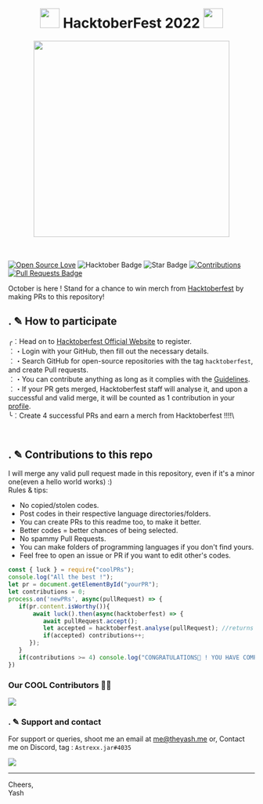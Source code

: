 <h1 align="center"> <img src= "https://octodex.github.com/images/original.png" width= "40" /> HacktoberFest 2022 <img src= "https://octodex.github.com/images/original.png" width= "40" /> </h1>




<div align="center">
<img src= "https://external-preview.redd.it/d_6uprRJpBPS9-1ExJsjCWbbrQrHg8V1DxvTmCsSpH0.jpg?width=640&crop=smart&auto=webp&s=c86d4993194a52f9b1e39ccd6a929d532f380bf7" width= "400"/>
</div>
<br> <br>

[![Open Source Love](https://firstcontributions.github.io/open-source-badges/badges/open-source-v1/open-source.svg)](https://github.com/programmer-offbeat/hacktoberfest-2022)
<img src="https://img.shields.io/badge/HacktoberFest-2022-blueviolet" alt="Hacktober Badge"/>
<img src="https://img.shields.io/static/v1?label=%E2%AD%90&message=If%20Useful&style=style=flat&color=BC4E99" alt="Star Badge"/>
<a href="https://github.com/programmer-offbeat/hacktoberfest-2022" ><img src="https://img.shields.io/badge/Contributions-welcome-green.svg?style=flat&logo=github" alt="Contributions" /></a>
<a href="https://github.com/programmer-offbeat/hacktoberfest-2022/pulls"><img src="https://img.shields.io/github/issues-pr/programmer-offbeat/hacktoberfest-2022" alt="Pull Requests Badge"/></a>


October is here ! Stand for a chance to win merch from [Hacktoberfest](https://hacktoberfest.com) by making PRs to this repository!

## . ✎ How to participate

╭︰Head on to [Hacktoberfest Official Website](https://hacktoberfest.com) to register.\
︰・Login with your GitHub, then fill out the necessary details.\
︰・Search GitHub for open-source repositories with the tag `hacktoberfest`, and create Pull requests.\
︰・You can contribute anything as long as it complies with the [Guidelines](https://hacktoberfest.com/participation/#pr-mr-details).\
︰・If your PR gets merged, Hacktoberfest staff will analyse it, and upon a successful and valid merge, it will be counted as 1 contribution in your [profile](https://hacktoberfest.com/profile/).\
╰︰Create 4 successful PRs and earn a merch from Hacktoberfest !!!!\

```bash
  
```

## . ✎ Contributions to this repo

 I will merge any valid pull request made in this repository, even if it's a minor one(even a hello world works) :)\
Rules & tips:
- No copied/stolen codes.
- Post codes in their respective language directories/folders.
- You can create PRs to this readme too, to make it better.
- Better codes = better chances of being selected.
- No spammy Pull Requests.
- You can make folders of programming languages if you don't find yours.
- Feel free to open an issue or PR if you want to edit other's codes.


```javascript
const { luck } = require("coolPRs");
console.log("All the best !");
let pr = document.getElementById("yourPR");
let contributions = 0;
process.on('newPRs', async(pullRequest) => {
   if(pr.content.isWorthy()){
       await luck().then(async(hacktoberfest) => {
          await pullRequest.accept();
          let accepted = hacktoberfest.analyse(pullRequest); //returns boolean xD
          if(accepted) contributions++;
      });
   }
   if(contributions >= 4) console.log("CONGRATULATIONS🎉 ! YOU HAVE COMPLETED YOUR GOAL !\nHead over to your profile to claim your rewards !");
})
```
### Our COOL Contributors 👩‍💻 

<a href="https://github.com/programmer-offbeat/hacktoberfest-2022/graphs/contributors">
  <img src="https://contributors-img.web.app/image?repo=programmer-offbeat/hacktoberfest-2022" />
</a>

### . ✎ Support and contact
For support or queries, shoot me an email at me@theyash.me or, Contact me on Discord, tag : `Astrexx.jar#4035`

![](https://discord.c99.nl/widget/theme-3/848724317416325160.png) 
*** 

Cheers,\
Yash
